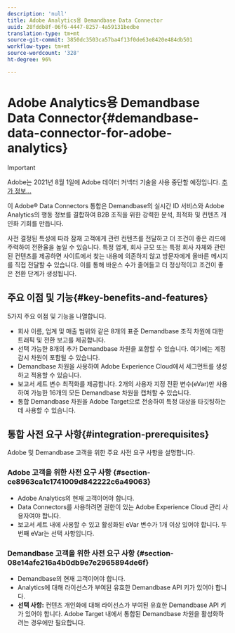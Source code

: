 ```yaml
---
description: 'null'
title: Adobe Analytics용 Demandbase Data Connector
uuid: 28fddb8f-06f6-4447-8257-4a59131bedbe
translation-type: tm+mt
source-git-commit: 3850dc3503ca57ba4f13f0de63e8420e484db501
workflow-type: tm+mt
source-wordcount: '328'
ht-degree: 96%

---
```



# Adobe Analytics용 Demandbase Data Connector{#demandbase-data-connector-for-adobe-analytics}

>[!IMPORTANT]
>
>Adobe는 2021년 8월 1일에 Adobe 데이터 커넥터 기술을 사용 중단할 예정입니다. [추가 정보...](/help/import/data-connectors/data-connectors-eol.md)

이 Adobe® Data Connectors 통합은 Demandbase의 실시간 ID 서비스와 Adobe Analytics의 행동 정보를 결합하여 B2B 조직을 위한 강력한 분석, 최적화 및 컨텐츠 개인화 기회를 만듭니다.

사전 결정된 특성에 따라 잠재 고객에게 관련 컨텐츠를 전달하고 더 조건이 좋은 리드에 주력하여 전환율을 높일 수 있습니다. 특정 업계, 회사 규모 또는 특정 회사 자체와 관련된 컨텐츠를 제공하면 사이트에서 찾는 내용에 의존하지 않고 방문자에게 올바른 메시지를 직접 전달할 수 있습니다. 이를 통해 바운스 수가 줄어들고 더 정상적이고 조건이 좋은 전환 단계가 생성됩니다.

## 주요 이점 및 기능{#key-benefits-and-features}

5가지 주요 이점 및 기능을 나열합니다.

* 회사 이름, 업계 및 매출 범위와 같은 8개의 표준 Demandbase 조직 차원에 대한 트래픽 및 전환 보고를 제공합니다.
* 선택 가능한 8개의 추가 Demandbase 차원을 포함할 수 있습니다. 여기에는 계정 감시 차원이 포함될 수 있습니다.
* Demandbase 차원을 사용하여 Adobe Experience Cloud에서 세그먼트를 생성하고 적용할 수 있습니다.
* 보고서 세트 변수 최적화를 제공합니다. 2개의 사용자 지정 전환 변수(eVar)만 사용하여 가능한 16개의 모든 Demandbase 차원을 캡처할 수 있습니다.
* 통합 Demandbase 차원을 Adobe Target으로 전송하여 특정 대상을 타깃팅하는 데 사용할 수 있습니다.

## 통합 사전 요구 사항{#integration-prerequisites}

Adobe 및 Demandbase 고객을 위한 주요 사전 요구 사항을 설명합니다.

### Adobe 고객을 위한 사전 요구 사항 {#section-ce8963ca1c1741009d842222c6a49063}

* Adobe Analytics의 현재 고객이어야 합니다.
* Data Connectors를 사용하려면 권한이 있는 Adobe Experience Cloud 관리 사용자여야 합니다.
* 보고서 세트 내에 사용할 수 있고 활성화된 eVar 변수가 1개 이상 있어야 합니다. 두 번째 eVar는 선택 사항입니다.

### Demandbase 고객을 위한 사전 요구 사항 {#section-08e14afe216a4b0db9e7e2965894de6f}

* Demandbase의 현재 고객이어야 합니다.
* Analytics에 대해 라이선스가 부여된 유효한 Demandbase API 키가 있어야 합니다.
* **선택 사항:** 컨텐츠 개인화에 대해 라이선스가 부여된 유효한 Demandbase API 키가 있어야 합니다. Adobe Target 내에서 통합된 Demandbase 차원을 활성화하려는 경우에만 필요합니다.
